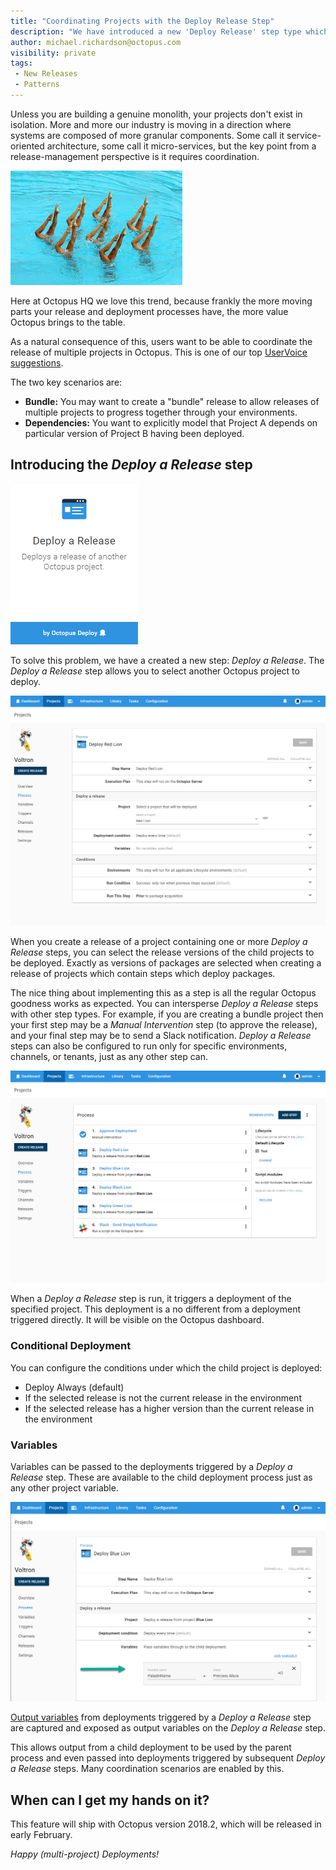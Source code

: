 ```yaml
---
title: "Coordinating Projects with the Deploy Release Step"
description: "We have introduced a new 'Deploy Release' step type which allows coordination between Octopus Projects"
author: michael.richardson@octopus.com
visibility: private
tags:
 - New Releases
 - Patterns 
---
```


Unless you are building a genuine monolith, your projects don't exist in isolation. More and more our industry is moving in a direction where systems are composed of more granular components. Some call it service-oriented architecture, some call it micro-services, but the key point from a release-management perspective is it requires coordination.  

![Synchronized Swimming](synchronized-swimming.jpg "width=500")


Here at Octopus HQ we love this trend, because frankly the more moving parts your release and deployment processes have, the more value Octopus brings to the table. 

As a natural consequence of this, users want to be able to coordinate the release of multiple projects in Octopus. This is one of our top [UserVoice suggestions](https://octopusdeploy.uservoice.com/forums/170787-general/suggestions/9811932-allow-project-dependencies-so-deploying-one-proj).

The two key scenarios are:

- **Bundle:** You may want to create a "bundle" release to allow releases of multiple projects to progress together through your environments. 
- **Dependencies:** You want to explicitly model that Project A depends on particular version of Project B having been deployed.

## Introducing the _Deploy a Release_ step 

![Deploy Release Step Card](deploy-release-card.png "width=500")

To solve this problem, we have a created a new step: _Deploy a Release_.  The _Deploy a Release_ step allows you to select another Octopus project to deploy.

![Deploy Release Step - Select a Project](deploy-release-step-edit.png "width=500")

When you create a release of a project containing one or more _Deploy a Release_ steps, you can select the release versions of the child projects to be deployed.  Exactly as versions of packages are selected when creating a release of projects which contain steps which deploy packages.

The nice thing about implementing this as a step is all the regular Octopus goodness works as expected. You can intersperse _Deploy a Release_ steps with other step types.  For example, if you are creating a bundle project then your first step may be a _Manual Intervention_ step (to approve the release), and your final step may be to send a Slack notification. _Deploy a Release_ steps can also be configured to run only for specific environments, channels, or tenants, just as any other step can.    

![Example Project Process](voltron-project-process.png "width=500")

When a _Deploy a Release_ step is run, it triggers a deployment of the specified project. This deployment is a no different from a deployment triggered directly.  It will be visible on the Octopus dashboard.   

### Conditional Deployment
You can configure the conditions under which the child project is deployed:

- Deploy Always (default)
- If the selected release is not the current release in the environment
- If the selected release has a higher version than the current release in the environment

### Variables

Variables can be passed to the deployments triggered by a _Deploy a Release_ step. These are available to the child deployment process just as any other project variable. 

![Pass Variables to Deployment](deploy-release-variables.png "width=500")

[Output variables](/docs/deployment-process/variables/output-variables.md) from deployments triggered by a _Deploy a Release_ step are captured and exposed as output variables on the _Deploy a Release_ step. 

This allows output from a child deployment to be used by the parent process and even passed into deployments triggered by subsequent _Deploy a Release_ steps.  Many coordination scenarios are enabled by this. 

## When can I get my hands on it?

This feature will ship with Octopus version 2018.2, which will be released in early February.

_Happy (multi-project) Deployments!_



